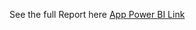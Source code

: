 See the full Report here [App Power BI Link](https://app.powerbi.com/view?r=eyJrIjoiOTgzNjg5OWQtNDg3MC00NmRjLTg2NjEtOTFhOTNmYzc4YWE2IiwidCI6ImNkZTMwYTU2LTRlYWYtNDA3Ni05ZDc1LTBiZDkxZDhkNWIxZSJ9&pageName=6ab6260f29727b9e8161)
